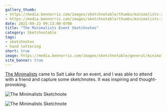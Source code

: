 ```yaml
---
gallery_thumb:
- https://media.bennorris.com/images/sketchnotable/thumbs/minimalists-2021-sketchnotes-01.jpg
- https://media.bennorris.com/images/sketchnotable/thumbs/minimalists-2021-sketchnotes-02.jpg
date: 2021-09-23 09:13:00-0700
title: "The Minimalists Event Sketchnotes"
category: Sketchnotable
tags:
- sketchnotes
- hand lettering
short: true
image: https://media.bennorris.com/images/sketchnotable/general/minimalists-2021-sketchnotes-01.jpg
site_banner: true
---
```


[The Minimalists](https://www.theminimalists.com) came to Salt Lake for an event, and I was able to attend with a friend and capture some sketchnotes. It was inspiring and thought-provoking.

![The Minimalists Sketchnote](https://media.bennorris.com/images/sketchnotable/general/minimalists-2021-sketchnotes-01.jpg)

![The Minimalists Sketchnote](https://media.bennorris.com/images/sketchnotable/general/minimalists-2021-sketchnotes-02.jpg)
